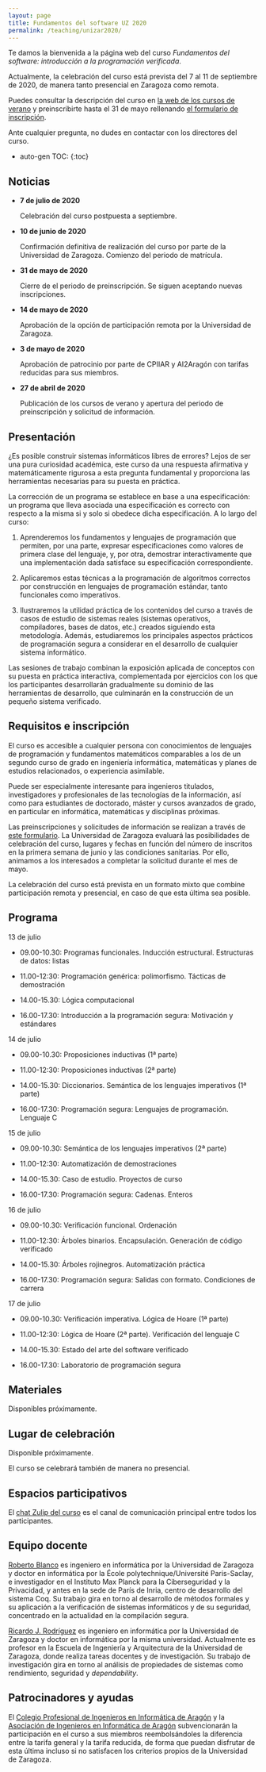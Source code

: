 ```yaml
---
layout: page
title: Fundamentos del software UZ 2020
permalink: /teaching/unizar2020/
---
```


Te damos la bienvenida a la página web del curso *Fundamentos del software:
introducción a la programación verificada*.

Actualmente, la celebración del curso está prevista del 7 al 11 de septiembre
de 2020, de manera tanto presencial en Zaragoza como remota.

Puedes consultar la descripción del curso en
[la web de los cursos de verano](https://cursosextraordinarios.unizar.es/curso/2020/fundamentos-del-software-introduccion-la-programacion-verificada) y preinscribirte hasta el 31 de mayo rellenando
[el formulario de inscripción](https://cursosextraordinarios.unizar.es/formulario-inscripcion).

Ante cualquier pregunta, no dudes en contactar con los directores del curso.

* auto-gen TOC:
{:toc}

## Noticias

 * **7 de julio de 2020**

   Celebración del curso postpuesta a septiembre.

 * **10 de junio de 2020**

   Confirmación definitiva de realización del curso por parte de la Universidad
   de Zaragoza. Comienzo del periodo de matrícula.

 * **31 de mayo de 2020**

   Cierre de el periodo de preinscripción. Se siguen aceptando nuevas
   inscripciones.

 * **14 de mayo de 2020**

   Aprobación de la opción de participación remota por la Universidad de
   Zaragoza.

 * **3 de mayo de 2020**

   Aprobación de patrocinio por parte de CPIIAR y AI2Aragón con tarifas
   reducidas para sus miembros.

 * **27 de abril de 2020**

   Publicación de los cursos de verano y apertura del periodo de preinscripción
   y solicitud de información.

## Presentación

¿Es posible construir sistemas informáticos libres de errores? Lejos de ser una
pura curiosidad académica, este curso da una respuesta afirmativa y
matemáticamente rigurosa a esta pregunta fundamental y proporciona las
herramientas necesarias para su puesta en práctica.

La corrección de un programa se establece en base a una especificación: un
programa que lleva asociada una especificación es correcto con respecto a la
misma si y solo si obedece dicha especificación. A lo largo del curso:

 1. Aprenderemos los fundamentos y lenguajes de programación que permiten, por
    una parte, expresar especificaciones como valores de primera clase del
    lenguaje, y, por otra, demostrar interactivamente que una implementación
    dada satisface su especificación correspondiente.

 2. Aplicaremos estas técnicas a la programación de algoritmos correctos por
    construcción en lenguajes de programación estándar, tanto funcionales como
    imperativos.

 3. Ilustraremos la utilidad práctica de los contenidos del curso a través de
    casos de estudio de sistemas reales (sistemas operativos, compiladores,
    bases de datos, etc.) creados siguiendo esta metodología. Además,
    estudiaremos los principales aspectos prácticos de programación segura a
    considerar en el desarrollo de cualquier sistema informático.

Las sesiones de trabajo combinan la exposición aplicada de conceptos con su
puesta en práctica interactiva, complementada por ejercicios con los que los
participantes desarrollarán gradualmente su dominio de las herramientas de
desarrollo, que culminarán en la construcción de un pequeño sistema verificado.

## Requisitos e inscripción

El curso es accesible a cualquier persona con conocimientos de lenguajes de
programación y fundamentos matemáticos comparables a los de un segundo curso de
grado en ingeniería informática, matemáticas y planes de estudios relacionados,
o experiencia asimilable.

Puede ser especialmente interesante para ingenieros titulados, investigadores y
profesionales de las tecnologías de la información, así como para estudiantes
de doctorado, máster y cursos avanzados de grado, en particular en informática,
matemáticas y disciplinas próximas.

Las preinscripciones y solicitudes de información se realizan a través de
[este formulario](https://cursosextraordinarios.unizar.es/formulario-inscripcion).
La Universidad de Zaragoza evaluará las posibilidades de celebración del curso,
lugares y fechas en función del número de inscritos en la primera semana de
junio y las condiciones sanitarias. Por ello, animamos a los interesados a
completar la solicitud durante el mes de mayo.

La celebración del curso está prevista en un formato mixto que combine
participación remota y presencial, en caso de que esta última sea posible.

## Programa

13 de julio

 * 09.00-10.30: Programas funcionales. Inducción estructural. Estructuras de datos: listas

 * 11.00-12:30: Programación genérica: polimorfismo. Tácticas de demostración

 * 14.00-15.30: Lógica computacional

 * 16.00-17.30: Introducción a la programación segura: Motivación y estándares

14 de julio

 * 09.00-10.30: Proposiciones inductivas (1ª parte)

 * 11.00-12:30: Proposiciones inductivas (2ª parte)

 * 14.00-15.30: Diccionarios. Semántica de los lenguajes imperativos (1ª parte)

 * 16.00-17.30: Programación segura: Lenguajes de programación. Lenguaje C

15 de julio

 * 09.00-10.30: Semántica de los lenguajes imperativos (2ª parte)

 * 11.00-12:30: Automatización de demostraciones

 * 14.00-15.30: Caso de estudio. Proyectos de curso

 * 16.00-17.30: Programación segura: Cadenas. Enteros

16 de julio

 * 09.00-10.30: Verificación funcional. Ordenación

 * 11.00-12:30: Árboles binarios. Encapsulación. Generación de código verificado

 * 14.00-15.30: Árboles rojinegros. Automatización práctica

 * 16.00-17.30: Programación segura: Salidas con formato. Condiciones de carrera

17 de julio

 * 09.00-10.30: Verificación imperativa. Lógica de Hoare (1ª parte)

 * 11.00-12:30: Lógica de Hoare (2ª parte). Verificación del lenguaje C

 * 14.00-15.30: Estado del arte del software verificado

 * 16.00-17.30: Laboratorio de programación segura

## Materiales

Disponibles próximamente.

## Lugar de celebración

Disponible próximamente.

El curso se celebrará también de manera no presencial.

## Espacios participativos

El [chat Zulip del curso](https://funsoft2020.zulipchat.com/) es el canal de
comunicación principal entre todos los participantes.

## Equipo docente

[Roberto Blanco](https://robblanco.github.io/) es ingeniero en informática por
la Universidad de Zaragoza y doctor en informática por la École
polytechnique/Université Paris-Saclay, e investigador en el Instituto Max
Planck para la Ciberseguridad y la Privacidad, y antes en la sede de París de
Inria, centro de desarrollo del sistema Coq. Su trabajo gira en torno al
desarrollo de métodos formales y su aplicación a la verificación de sistemas
informáticos y de su seguridad, concentrado en la actualidad en la compilación
segura.

[Ricardo J. Rodríguez](https://webdiis.unizar.es/~ricardo/) es ingeniero en
informática por la Universidad de Zaragoza y doctor en informática por la misma
universidad. Actualmente es profesor en la Escuela de Ingeniería y Arquitectura
de la Universidad de Zaragoza, donde realiza tareas docentes y de
investigación. Su trabajo de investigación gira en torno al análisis de
propiedades de sistemas como rendimiento, seguridad y *dependability*.

## Patrocinadores y ayudas

El
[Colegio Profesional de Ingenieros en Informática de Aragón](https://cpiiaragon.es/)
y la
[Asociación de Ingenieros en Informática de Aragón](https://ai2aragon.es/)
subvencionarán la participación en el curso a sus miembros reembolsándoles
la diferencia entre la tarifa general y la tarifa reducida, de forma que puedan
disfrutar de esta última incluso si no satisfacen los criterios propios de la
Universidad de Zaragoza.
